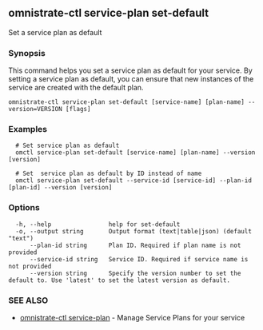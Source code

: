## omnistrate-ctl service-plan set-default

Set a service plan as default

### Synopsis

This command helps you set a service plan as default for your service.
By setting a service plan as default, you can ensure that new instances of the service are created with the default plan.

```
omnistrate-ctl service-plan set-default [service-name] [plan-name] --version=VERSION [flags]
```

### Examples

```
  # Set service plan as default
  omctl service-plan set-default [service-name] [plan-name] --version [version]

  # Set  service plan as default by ID instead of name
  omctl service-plan set-default --service-id [service-id] --plan-id [plan-id] --version [version]
```

### Options

```
  -h, --help                help for set-default
  -o, --output string       Output format (text|table|json) (default "text")
      --plan-id string      Plan ID. Required if plan name is not provided
      --service-id string   Service ID. Required if service name is not provided
      --version string      Specify the version number to set the default to. Use 'latest' to set the latest version as default.
```

### SEE ALSO

* [omnistrate-ctl service-plan](omnistrate-ctl_service-plan.md)	 - Manage Service Plans for your service

